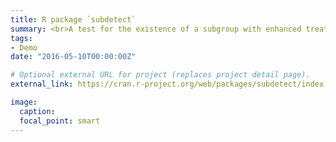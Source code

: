 ```yaml
---
title: R package `subdetect`
summary: <br>A test for the existence of a subgroup with enhanced treatment effect. <h1>&nbsp; &nbsp; &nbsp; &nbsp; &nbsp; &nbsp; &nbsp; &nbsp; &nbsp; &nbsp; +</h1> A sample size calculation procedure for the subgroup detection test.
tags:
- Demo
date: "2016-05-10T00:00:00Z"

# Optional external URL for project (replaces project detail page).
external_link: https://cran.r-project.org/web/packages/subdetect/index.html

image:
  caption: 
  focal_point: smart
---
```

